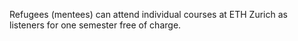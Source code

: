 Refugees (mentees) can attend individual courses at ETH Zurich as listeners for one semester free of charge.
